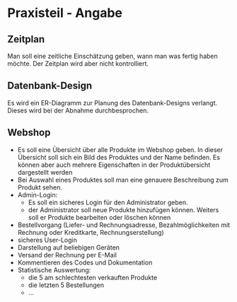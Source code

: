 # Praxisteil - Angabe


## Zeitplan
Man soll eine zeitliche Einschätzung geben, wann man was fertig haben möchte. Der Zeitplan wird aber nicht kontrolliert.

## Datenbank-Design
Es wird ein ER-Diagramm zur Planung des Datenbank-Designs verlangt. Dieses wird bei der Abnahme durchbesprochen.

## Webshop
-	Es soll eine Übersicht über alle Produkte im Webshop geben. In dieser Übersicht soll sich ein Bild des Produktes und der Name befinden. 
Es können aber auch mehrere Eigenschaften in der Produktübersicht dargestellt werden
-	Bei Auswahl eines Produktes soll man eine genauere Beschreibung zum Produkt sehen.
-	Admin-Login:
    -	Es soll ein sicheres Login für den Administrator geben.
    -	der Administrator soll neue Produkte hinzufügen können. Weiters soll er Produkte bearbeiten oder löschen können
-	Bestellvorgang (Liefer- und Rechnungsadresse, Bezahlmöglichkeiten mit Rechnung oder Kreditkarte, Rechnungserstellung)
-	sicheres User-Login
-	Darstellung auf beliebigen Geräten
-	Versand der Rechnung per E-Mail
-	Kommentieren des Codes und Dokumentation
-	Statistische Auswertung: 
    - die 5 am schlechtesten verkauften Produkte
    - die letzten 5 Bestellungen
    - ...

